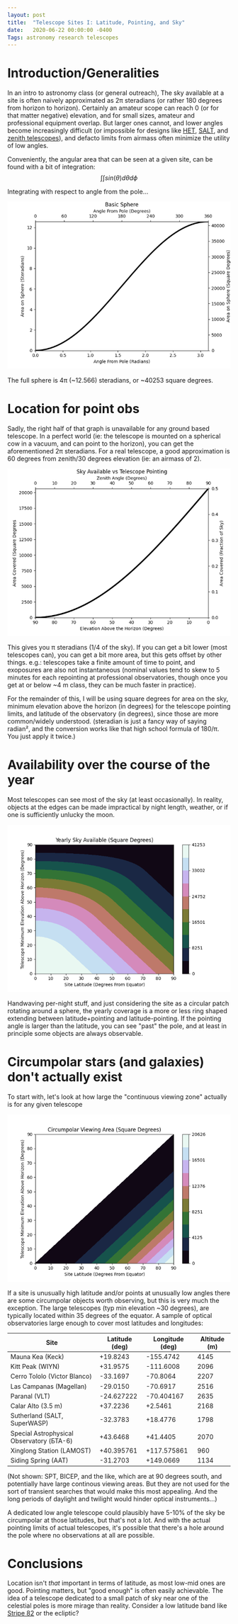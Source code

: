 ```yaml
---
layout: post
title:  "Telescope Sites I: Latitude, Pointing, and Sky"
date:   2020-06-22 00:00:00 -0400
Tags: astronomy research telescopes
---
```

<script type="text/javascript" async
  src="https://cdnjs.cloudflare.com/ajax/libs/mathjax/2.7.4/MathJax.js?config=TeX-MML-AM_CHTML">
</script>


# Introduction/Generalities
In an intro to astronomy class (or general outreach), The sky available at a site is often naively approximated as 2π steradians (or rather 180 degrees from horizon to horizon). Certainly an amateur scope can reach 0 (or for that matter negative) elevation, and for small sizes, amateur and professional equipment overlap. But larger ones cannot, and lower angles become increasingly difficult (or impossible for designs like [HET](https://mcdonald.utexas.edu/for-researchers/research-facilities/hobby-eberly-telescope), [SALT](https://www.salt.ac.za/telescope/), and [zenith telescopes](https://en.wikipedia.org/wiki/Zenith_telescope)), and defacto limits from airmass often minimize the utility of low angles.

Conveniently, the angular area that can be seen at a given site, can be found with a bit of integration: $$\int\int sin(\theta) d\theta d\phi$$

Integrating with respect to angle from the pole...

![Polar area graph.](/images/tlax.png "Graph of the area of a polar angle on a sphere, increasing to the entire sphere.")

The full sphere is 4π (~12.566) steradians, or ~40253 square degrees.

# Location for point obs

Sadly, the right half of that graph is unavailable for any ground based telescope. In a perfect world (ie: the telescope is mounted on a spherical cow in a vacuum, and can point to the horizon), you can get the aforementioned 2π steradians. For a real telescope, a good approximation is 60 degrees from zenith/30 degrees elevation (ie: an airmass of 2).

![Polar area graph (radians).](/images/tlbx.png "Another graph of the area of a polar angle on a sphere. This is the first half of the previous graph (going from an angle of 0 to pi/2 radians), with the area going from 0 to 2 pi steradians.")

This gives you π steradians (1/4 of the sky). If you can get a bit lower (most telescopes can), you can get a bit more area, but this gets offset by other things. e.g.: telescopes take a finite amount of time to point, and exoposures are also not instantaneous (nominal values tend to skew to 5 minutes for each repointing at professional observatories, though once you get at or below ~4 m class, they can be much faster in practice).

For the remainder of this, I will be using square degrees for area on the sky, minimum elevation above the horizon (in degrees) for the telescope pointing limits, and latitude of the observatory (in degrees), since those are more common/widely understood. (steradian is just a fancy way of saying radian², and the conversion works like that high school formula of 180/π. You just apply it twice.)

# Availability over the course of the year
Most telescopes can see most of the sky (at least occasionally). In reality, objects at the edges can be made impractical by night length, weather, or if one is sufficiently unlucky the moon.

![Observable fraction of sky vs latitude.](/images/tlcx.png "Graph of fraction of the sky (area on the celestial sphere) that can ever be observed at a given site with a telescope that can point to a given elevation.")

Handwaving per-night stuff, and just considering the site as a circular patch rotating around a sphere, the yearly coverage is a more or less ring shaped extending between latitude+pointing and latitude-pointing. If the pointing angle is larger than the latitude, you can see "past" the pole, and at least in principle some objects are always observable.

# Circumpolar stars (and galaxies) don't actually exist
To start with, let's look at how large the "continuous viewing zone" actually is for any given telescope

![Circum polar stars/constant viewing area.](/images/tldx.png "Graph of the fraction of the sky (area on the celestial sphere) that can always be observed at a given site with a telescope that can point to a given elevation. Half of the available combinations result in no sky at all being observable at all times.")

If a site is unusually high latitude and/or points at unusually low angles there are some circumpolar objects worth observing, but this is very much the exception. The large telescopes (typ min elevation ~30 degrees), are typically located within 35 degrees of the equator. A sample of optical observatories large enough to cover most latitudes and longitudes:

| Site | Latitude (deg) | Longitude (deg) | Altitude (m) |
| --- | --- | --- | --- |
| Mauna Kea (Keck) | +19.8243 | -155.4742 | 4145 |
| Kitt Peak (WIYN) | +31.9575 | -111.6008 | 2096 |
| Cerro Tololo (Victor Blanco) | -33.1697 | -70.8064 | 2207 |
| Las Campanas (Magellan) | -29.0150 | -70.6917 | 2516 |
| Paranal (VLT) | -24.627222 | -70.404167 | 2635 |
| Calar Alto (3.5 m) | +37.2236 | +2.5461 | 2168 |
| Sutherland (SALT, SuperWASP) | -32.3783 | +18.4776 | 1798 |
| Special Astrophysical Observatory (БТА-6) | +43.6468 | +41.4405 | 2070 |
| Xinglong Station (LAMOST) | +40.395761 | +117.575861 | 960 |
| Siding Spring (AAT) | -31.2703 | +149.0669 | 1134 |

(Not shown: SPT, BICEP, and the like, which are at 90 degrees south, and potentially have large continous viewing areas. But they are not used for the sort of transient searches that would make this most appealing. And the long periods of daylight and twilight would hinder optical instruments...)

A dedicated low angle telescope could plausibly have 5-10% of the sky be circumpolar at those latitudes, but that's not a lot. And with the actual pointing limits of actual telescopes, it's possible that there's a hole around the pole where no observations at all are possible.


# Conclusions
Location isn't *that* important in terms of latitude, as most low-mid ones are good. Pointing matters, but "good enough" is often easily achievable. The idea of a telescope dedicated to a small patch of sky near one of the celestial poles is more mirage than reality. Consider a low latitude band like [Stripe 82](https://en.wikipedia.org/wiki/Stripe_82) or the ecliptic?

